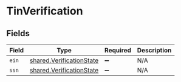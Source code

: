 # TinVerification


## Fields

| Field                                                                       | Type                                                                        | Required                                                                    | Description                                                                 |
| --------------------------------------------------------------------------- | --------------------------------------------------------------------------- | --------------------------------------------------------------------------- | --------------------------------------------------------------------------- |
| `ein`                                                                       | [shared.VerificationState](../../../sdk/models/shared/verificationstate.md) | :heavy_minus_sign:                                                          | N/A                                                                         |
| `ssn`                                                                       | [shared.VerificationState](../../../sdk/models/shared/verificationstate.md) | :heavy_minus_sign:                                                          | N/A                                                                         |